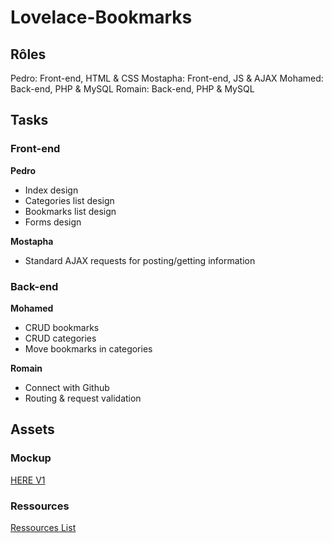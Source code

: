 # Lovelace-Bookmarks

## Rôles
Pedro: Front-end, HTML & CSS
Mostapha: Front-end, JS & AJAX
Mohamed: Back-end, PHP & MySQL
Romain: Back-end, PHP & MySQL

## Tasks

### Front-end

**Pedro**
- Index design
- Categories list design
- Bookmarks list design
- Forms design

**Mostapha**
- Standard AJAX requests for posting/getting information

### Back-end

**Mohamed**
- CRUD bookmarks
- CRUD categories
- Move bookmarks in categories

**Romain**
- Connect with Github
- Routing & request validation


## Assets
### Mockup
[HERE V1](https://github.com/RomainVandevoorde/Lovelace-Bookmarks/ideas/ressources-v1.pdf)
### Ressources
[Ressources List](https://github.com/pedroseromenho/ressources)
